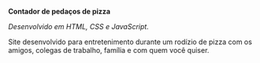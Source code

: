**Contador de pedaços de pizza**

*Desenvolvido em HTML, CSS e JavaScript.*

Site desenvolvido para entretenimento durante um rodízio de pizza com os amigos, colegas de trabalho, família e com quem você quiser.